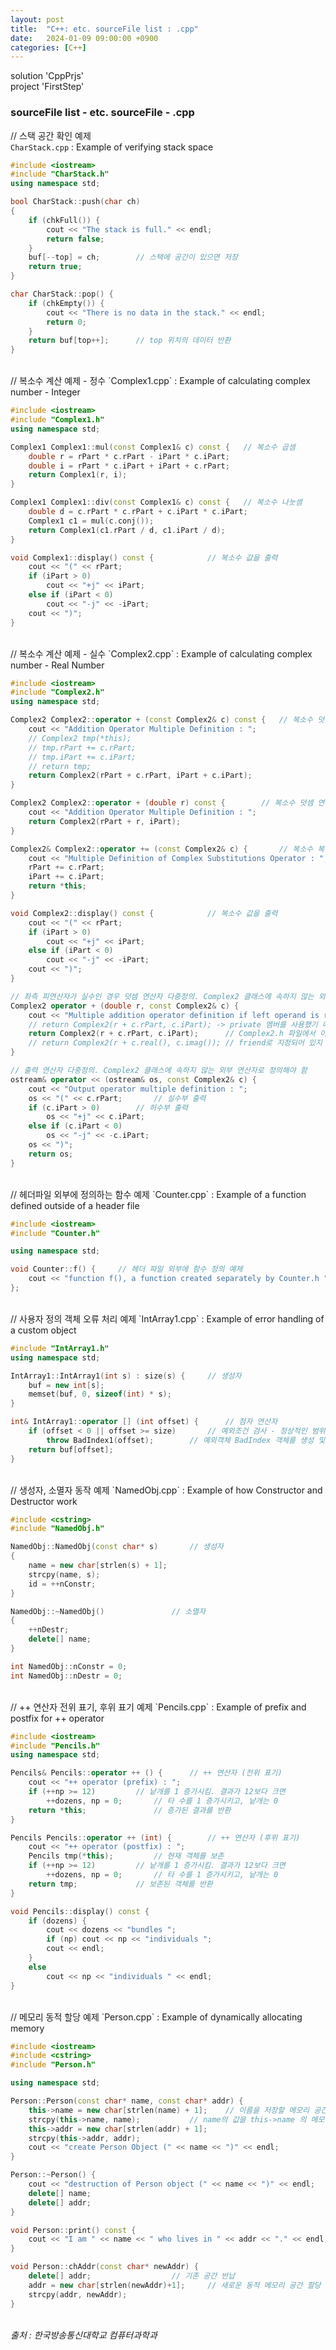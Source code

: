 ```yaml
---
layout: post
title:  "C++: etc. sourceFile list : .cpp"
date:   2024-01-09 09:00:00 +0900
categories: [C++]
---
```


solution 'CppPrjs'   
project 'FirstStep'   
   
### sourceFile list - etc. sourceFile - .cpp   
   
// 스택 공간 확인 예제   
`CharStack.cpp` : Example of verifying stack space   
   
```cpp
#include <iostream>
#include "CharStack.h"
using namespace std;

bool CharStack::push(char ch)
{
	if (chkFull()) {
		cout << "The stack is full." << endl;
		return false;
	}
	buf[--top] = ch;		// 스택에 공간이 있으면 저장
	return true;
}

char CharStack::pop() {
	if (chkEmpty()) {
		cout << "There is no data in the stack." << endl;
		return 0;
	}
	return buf[top++];		// top 위치의 데이터 반환
}
```
   
<br />
// 복소수 계산 예제 - 정수   
`Complex1.cpp` : Example of calculating complex number - Integer   
   
```cpp
#include <iostream>
#include "Complex1.h"
using namespace std;

Complex1 Complex1::mul(const Complex1& c) const {	// 복소수 곱셈
	double r = rPart * c.rPart - iPart * c.iPart;
	double i = rPart * c.iPart + iPart + c.rPart;
	return Complex1(r, i);
}

Complex1 Complex1::div(const Complex1& c) const {	// 복소수 나눗셈
	double d = c.rPart * c.rPart + c.iPart * c.iPart;
	Complex1 c1 = mul(c.conj());
	return Complex1(c1.rPart / d, c1.iPart / d);
}

void Complex1::display() const {			// 복소수 값을 출력
	cout << "(" << rPart;
	if (iPart > 0)
		cout << "+j" << iPart;
	else if (iPart < 0)
		cout << "-j" << -iPart;
	cout << ")";
}
```
   
<br />
// 복소수 계산 예제 - 실수   
`Complex2.cpp` : Example of calculating complex number - Real Number   
   
```cpp
#include <iostream>
#include "Complex2.h"
using namespace std;

Complex2 Complex2::operator + (const Complex2& c) const {	// 복소수 덧셈 연산자 다중정의
	cout << "Addition Operator Multiple Definition : ";
	// Complex2 tmp(*this);
	// tmp.rPart += c.rPart;
	// tmp.iPart += c.iPart;
	// return tmp;
	return Complex2(rPart + c.rPart, iPart + c.iPart);
}

Complex2 Complex2::operator + (double r) const {		// 복소수 덧셈 연산자 다중정의
	cout << "Addition Operator Multiple Definition : ";
	return Complex2(rPart + r, iPart);
}

Complex2& Complex2::operator += (const Complex2& c) {		// 복소수 복합 대입 연산자 다중정의
	cout << "Multiple Definition of Complex Substitutions Operator : ";
	rPart += c.rPart;
	iPart += c.iPart;
	return *this;
}

void Complex2::display() const {			// 복소수 값을 출력
	cout << "(" << rPart;
	if (iPart > 0)
		cout << "+j" << iPart;
	else if (iPart < 0)
		cout << "-j" << -iPart;
	cout << ")";
}

// 좌측 피연산자가 실수인 경우 덧셈 연산자 다중정의. Complex2 클래스에 속하지 않는 외부 연산자로 정의해야 함
Complex2 operator + (double r, const Complex2& c) {
	cout << "Multiple addition operator definition if left operand is real number : ";
	// return Complex2(r + c.rPart, c.iPart); -> private 멤버를 사용했기 때문에 오류 발생
	return Complex2(r + c.rPart, c.iPart);		// Complex2.h 파일에서 이 함수를 friend로 지정하였기 때문에 private 멤버를 자유롭게 사용할 수 있음
	// return Complex2(r + c.real(), c.imag());	// friend로 지정되어 있지 않은 경우 public 함수를 통해 private 멤버 값을 찾아올 수 있음
}

// 출력 연산자 다중정의. Complex2 클래스에 속하지 않는 외부 연산자로 정의해야 함
ostream& operator << (ostream& os, const Complex2& c) {
	cout << "Output operator multiple definition : ";
	os << "(" << c.rPart;		// 실수부 출력
	if (c.iPart > 0)		// 허수부 출력
		os << "+j" << c.iPart;
	else if (c.iPart < 0)
		os << "-j" << -c.iPart;
	os << ")";
	return os;
}
```
   
<br />
// 헤더파일 외부에 정의하는 함수 예제   
`Counter.cpp` : Example of a function defined outside of a header file   
   
```cpp
#include <iostream>
#include "Counter.h"

using namespace std;

void Counter::f() {		// 헤더 파일 외부에 함수 정의 예제
	cout << "function f(), a function created separately by Counter.h " << endl;
};
```
   
<br />
// 사용자 정의 객체 오류 처리 예제   
`IntArray1.cpp` : Example of error handling of a custom object   
   
```cpp
#include "IntArray1.h"
using namespace std;

IntArray1::IntArray1(int s) : size(s) {		// 생성자
	buf = new int[s];
	memset(buf, 0, sizeof(int) * s);
}

int& IntArray1::operator [] (int offset) {		// 첨자 연산자
	if (offset < 0 || offset >= size)		// 예외조건 검사 - 정상적인 범위인지 확인
		throw BadIndex1(offset);		// 예외객체 BadIndex 객체를 생성 및 전달
	return buf[offset];
}
```
   
<br />
// 생성자, 소멸자 동작 예제   
`NamedObj.cpp` : Example of how Constructor and Destructor work   
   
```cpp
#include <cstring>
#include "NamedObj.h"

NamedObj::NamedObj(const char* s)		// 생성자
{
	name = new char[strlen(s) + 1];
	strcpy(name, s);
	id = ++nConstr;
}

NamedObj::~NamedObj()				// 소멸자
{
	++nDestr;
	delete[] name;
}

int NamedObj::nConstr = 0;
int NamedObj::nDestr = 0;
```
   
<br />
// ++ 연산자 전위 표기, 후위 표기 예제   
`Pencils.cpp` : Example of prefix and postfix for ++ operator   
   
```cpp
#include <iostream>
#include "Pencils.h"
using namespace std;

Pencils& Pencils::operator ++ () {		// ++ 연산자 (전위 표기)
	cout << "++ operator (prefix) : ";
	if (++np >= 12)			// 낱개를 1 증가시킴. 결과가 12보다 크면
		++dozens, np = 0;		// 타 수를 1 증가시키고, 낱개는 0
	return *this;				// 증가된 결과를 반환
}

Pencils Pencils::operator ++ (int) {		// ++ 연산자 (후위 표기)
	cout << "++ operator (postfix) : ";
	Pencils tmp(*this);			// 현재 객체를 보존
	if (++np >= 12)			// 낱개를 1 증가시킴. 결과가 12보다 크면
		++dozens, np = 0;		// 타 수를 1 증가시키고, 낱개는 0
	return tmp;				// 보존된 객체를 반환
}

void Pencils::display() const {
	if (dozens) {
		cout << dozens << "bundles ";
		if (np) cout << np << "individuals ";
		cout << endl;
	}
	else
		cout << np << "individuals " << endl;
}
```
   
<br />
// 메모리 동적 할당 예제   
`Person.cpp` : Example of dynamically allocating memory   
   
```cpp
#include <iostream>
#include <cstring>
#include "Person.h"

using namespace std;

Person::Person(const char* name, const char* addr) {
	this->name = new char[strlen(name) + 1];	// 이름을 저장할 메모리 공간을 동적 할당 받음
	strcpy(this->name, name);			// name의 값을 this->name 의 메모리 공간에 복사해 넣음
	this->addr = new char[strlen(addr) + 1];
	strcpy(this->addr, addr);
	cout << "create Person Object (" << name << ")" << endl;
}

Person::~Person() {
	cout << "destruction of Person object (" << name << ")" << endl;
	delete[] name;
	delete[] addr;
}

void Person::print() const {
	cout << "I am " << name << " who lives in " << addr << "." << endl;
}

void Person::chAddr(const char* newAddr) {
	delete[] addr;					// 기존 공간 반납
	addr = new char[strlen(newAddr)+1];		// 새로운 동적 메모리 공간 할당
	strcpy(addr, newAddr);
}
```
   
<br />
<cite>출처 : 한국방송통신대학교 컴퓨터과학과</cite>
